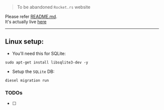 > To be abandoned `Rocket.rs` website

Please refer [README.md](/markdown/README.md).  
It's actually live [here](https://alpha-sneu.xyz/)

---

## Linux setup:

- You'll need this for SQLite:
```
sudo apt-get install libsqlite3-dev -y
```

- Setup the `SQLite` DB:

```
diesel migration run
```

### TODOs
- [ ] 
